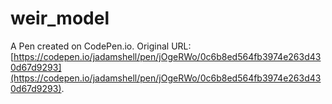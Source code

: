 # weir_model

A Pen created on CodePen.io. Original URL: [https://codepen.io/jadamshell/pen/jOgeRWo/0c6b8ed564fb3974e263d430d67d9293](https://codepen.io/jadamshell/pen/jOgeRWo/0c6b8ed564fb3974e263d430d67d9293).

